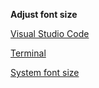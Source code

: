 **Adjust font size**

[Visual Studio Code](instructions/VSCode/VSCode.md)

[Terminal](instructions/Terminal/Terminal.md)

[System font size](instructions/System/System.md)